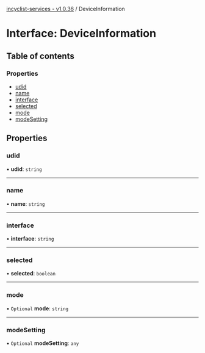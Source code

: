 [incyclist-services - v1.0.36](../README.md) / DeviceInformation

# Interface: DeviceInformation

## Table of contents

### Properties

- [udid](DeviceInformation.md#udid)
- [name](DeviceInformation.md#name)
- [interface](DeviceInformation.md#interface)
- [selected](DeviceInformation.md#selected)
- [mode](DeviceInformation.md#mode)
- [modeSetting](DeviceInformation.md#modesetting)

## Properties

### udid

• **udid**: `string`

___

### name

• **name**: `string`

___

### interface

• **interface**: `string`

___

### selected

• **selected**: `boolean`

___

### mode

• `Optional` **mode**: `string`

___

### modeSetting

• `Optional` **modeSetting**: `any`
